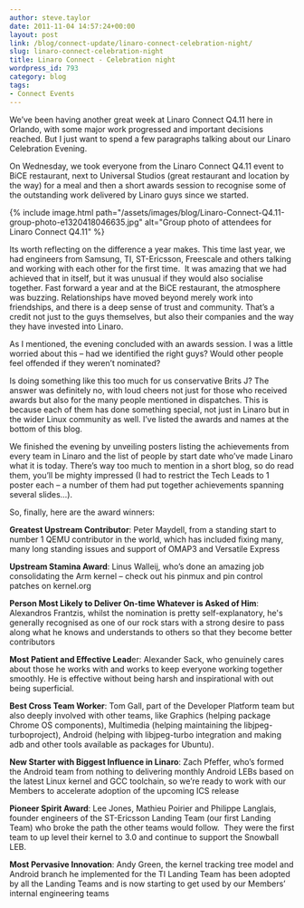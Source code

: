 ```yaml
---
author: steve.taylor
date: 2011-11-04 14:57:24+00:00
layout: post
link: /blog/connect-update/linaro-connect-celebration-night/
slug: linaro-connect-celebration-night
title: Linaro Connect - Celebration night
wordpress_id: 793
category: blog
tags:
- Connect Events
---
```


We’ve been having another great week at Linaro Connect Q4.11 here in Orlando, with some major work progressed and important decisions reached. But I just want to spend a few paragraphs talking about our Linaro Celebration Evening.

On Wednesday, we took everyone from the Linaro Connect Q4.11 event to BiCE restaurant, next to Universal Studios (great restaurant and location by the way) for a meal and then a short awards session to recognise some of the outstanding work delivered by Linaro guys since we started.

{% include image.html path="/assets/images/blog/Linaro-Connect-Q4.11-group-photo-e1320418046635.jpg" alt="Group photo of attendees for Linaro Connect Q4.11" %}

Its worth reflecting on the difference a year makes. This time last year, we had engineers from Samsung, TI, ST-Ericsson, Freescale and others talking and working with each other for the first time.  It was amazing that we had achieved that in itself, but it was unusual if they would also socialise together. Fast forward a year and at the BiCE restaurant, the atmosphere was buzzing. Relationships have moved beyond merely work into friendships, and there is a deep sense of trust and community. That’s a credit not just to the guys themselves, but also their companies and the way they have invested into Linaro.

As I mentioned, the evening concluded with an awards session. I was a little worried about this – had we identified the right guys? Would other people feel offended if they weren’t nominated?

Is doing something like this too much for us conservative Brits J? The answer was definitely no, with loud cheers not just for those who received awards but also for the many people mentioned in dispatches. This is because each of them has done something special, not just in Linaro but in the wider Linux community as well. I’ve listed the awards and names at the bottom of this blog.

We finished the evening by unveiling posters listing the achievements from every team in Linaro and the list of people by start date who’ve made Linaro what it is today. There’s way too much to mention in a short blog, so do read them, you’ll be mighty impressed (I had to restrict the Tech Leads to 1 poster each – a number of them had put together achievements spanning several slides…).

So, finally, here are the award winners:

**Greatest Upstream Contributor**: Peter Maydell, from a standing start to number 1 QEMU contributor in the world, which has included fixing many, many long standing issues and support of OMAP3 and Versatile Express

**Upstream Stamina Award**: Linus Walleij, who’s done an amazing job consolidating the Arm kernel – check out his pinmux and pin control patches on kernel.org

**Person Most Likely to Deliver On-time Whatever is Asked of Him**: Alexandros Frantzis, whilst the nomination is pretty self-explanatory, he's generally recognised as one of our rock stars with a strong desire to pass along what he knows and understands to others so that they become better contributors

**Most Patient and Effective Lead**er: Alexander Sack, who genuinely cares about those he works with and works to keep everyone working together smoothly. He is effective without being harsh and inspirational with out being superficial.

**Best Cross Team Worker**: Tom Gall, part of the Developer Platform team but also deeply involved with other teams, like Graphics (helping package Chrome OS components), Multimedia (helping maintaining the libjpeg-turboproject), Android (helping with libjpeg-turbo integration and making adb and other tools available as packages for Ubuntu).

**New Starter with Biggest Influence in Linaro**: Zach Pfeffer, who’s formed the Android team from nothing to delivering monthly Android LEBs based on the latest Linux kernel and GCC toolchain, so we’re ready to work with our Members to accelerate adoption of the upcoming ICS release

**Pioneer Spirit Award**: Lee Jones, Mathieu Poirier and Philippe Langlais, founder engineers of the ST-Ericsson Landing Team (our first Landing Team) who broke the path the other teams would follow.  They were the first team to up level their kernel to 3.0 and continue to support the Snowball LEB.

**Most Pervasive Innovation**: Andy Green, the kernel tracking tree model and Android branch he implemented for the TI Landing Team has been adopted by all the Landing Teams and is now starting to get used by our Members’ internal engineering teams